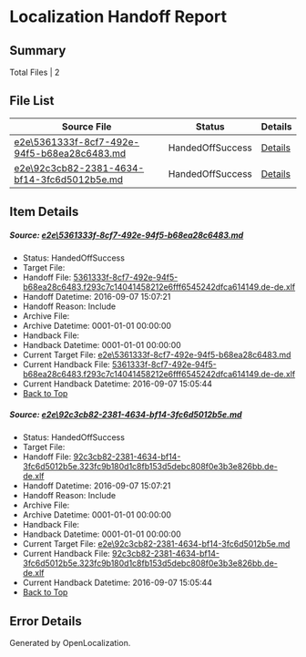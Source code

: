 # <a name='report-top'></a> Localization Handoff Report

## Summary
 Total Files | 2

## File List
 Source File | Status | Details 
 ----------- | ------ | ------- 
 [e2e\5361333f-8cf7-492e-94f5-b68ea28c6483.md](https://github.com/OpenLocalizationTestOrg/ol-test0/blob/eac597bf79aa1f2867628ea8bba61dfe003e33c8/e2e/5361333f-8cf7-492e-94f5-b68ea28c6483.md) | HandedOffSuccess | [Details](#a84828f4f28252873b02c55a72017ee80e53ce221)
 [e2e\92c3cb82-2381-4634-bf14-3fc6d5012b5e.md](https://github.com/OpenLocalizationTestOrg/ol-test0/blob/eac597bf79aa1f2867628ea8bba61dfe003e33c8/e2e/92c3cb82-2381-4634-bf14-3fc6d5012b5e.md) | HandedOffSuccess | [Details](#21211791ef2f0b848de75dd06bdb2f96b2ead33b3)

## Item Details
##### <a name='a84828f4f28252873b02c55a72017ee80e53ce221'></a> Source: [e2e\5361333f-8cf7-492e-94f5-b68ea28c6483.md](https://github.com/OpenLocalizationTestOrg/ol-test0/blob/eac597bf79aa1f2867628ea8bba61dfe003e33c8/e2e/5361333f-8cf7-492e-94f5-b68ea28c6483.md)
* Status: HandedOffSuccess
* Target File: 
* Handoff File: [5361333f-8cf7-492e-94f5-b68ea28c6483.f293c7c14041458212e6fff6545242dfca614149.de-de.xlf](https://github.com/OpenLocalizationTestOrg/ol-test0-handoff/blob/c308b5411f8c33724b8d5db2b414cb6c6de7c0ca/ol-handoff/OpenLocalizationTestOrg/ol-test0-dede/yuwzho/ht/5361333f-8cf7-492e-94f5-b68ea28c6483.f293c7c14041458212e6fff6545242dfca614149.de-de.xlf)
* Handoff Datetime: 2016-09-07 15:07:21
* Handoff Reason: Include
* Archive File: 
* Archive Datetime: 0001-01-01 00:00:00
* Handback File: 
* Handback Datetime: 0001-01-01 00:00:00
* Current Target File: [e2e\5361333f-8cf7-492e-94f5-b68ea28c6483.md](https://github.com/OpenLocalizationTestOrg/ol-test0-dede/blob/f55a9e2892e656e380e597336a679a6ca0d354c3/e2e/5361333f-8cf7-492e-94f5-b68ea28c6483.md)
* Current Handback File: [5361333f-8cf7-492e-94f5-b68ea28c6483.f293c7c14041458212e6fff6545242dfca614149.de-de.xlf](https://github.com/OpenLocalizationTestOrg/ol-test0-handback/blob/eb34f72f97b09718f5644b6d8912e5845871ce59/ol-handback/OpenLocalizationTestOrg/ol-test0-dede/yuwzho/ht/5361333f-8cf7-492e-94f5-b68ea28c6483.f293c7c14041458212e6fff6545242dfca614149.de-de.xlf)
* Current Handback Datetime: 2016-09-07 15:05:44
* [Back to Top](#report-top)

##### <a name='21211791ef2f0b848de75dd06bdb2f96b2ead33b3'></a> Source: [e2e\92c3cb82-2381-4634-bf14-3fc6d5012b5e.md](https://github.com/OpenLocalizationTestOrg/ol-test0/blob/eac597bf79aa1f2867628ea8bba61dfe003e33c8/e2e/92c3cb82-2381-4634-bf14-3fc6d5012b5e.md)
* Status: HandedOffSuccess
* Target File: 
* Handoff File: [92c3cb82-2381-4634-bf14-3fc6d5012b5e.323fc9b180d1c8fb153d5debc808f0e3b3e826bb.de-de.xlf](https://github.com/OpenLocalizationTestOrg/ol-test0-handoff/blob/c308b5411f8c33724b8d5db2b414cb6c6de7c0ca/ol-handoff/OpenLocalizationTestOrg/ol-test0-dede/yuwzho/ht/92c3cb82-2381-4634-bf14-3fc6d5012b5e.323fc9b180d1c8fb153d5debc808f0e3b3e826bb.de-de.xlf)
* Handoff Datetime: 2016-09-07 15:07:21
* Handoff Reason: Include
* Archive File: 
* Archive Datetime: 0001-01-01 00:00:00
* Handback File: 
* Handback Datetime: 0001-01-01 00:00:00
* Current Target File: [e2e\92c3cb82-2381-4634-bf14-3fc6d5012b5e.md](https://github.com/OpenLocalizationTestOrg/ol-test0-dede/blob/f55a9e2892e656e380e597336a679a6ca0d354c3/e2e/92c3cb82-2381-4634-bf14-3fc6d5012b5e.md)
* Current Handback File: [92c3cb82-2381-4634-bf14-3fc6d5012b5e.323fc9b180d1c8fb153d5debc808f0e3b3e826bb.de-de.xlf](https://github.com/OpenLocalizationTestOrg/ol-test0-handback/blob/eb34f72f97b09718f5644b6d8912e5845871ce59/ol-handback/OpenLocalizationTestOrg/ol-test0-dede/yuwzho/ht/92c3cb82-2381-4634-bf14-3fc6d5012b5e.323fc9b180d1c8fb153d5debc808f0e3b3e826bb.de-de.xlf)
* Current Handback Datetime: 2016-09-07 15:05:44
* [Back to Top](#report-top)


## Error Details

Generated by OpenLocalization.
